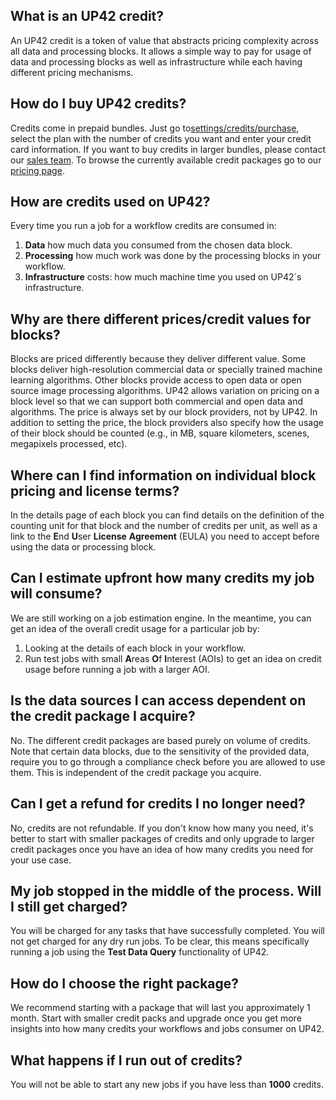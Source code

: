 ## What is an UP42 credit?

An UP42 credit is a token of value that abstracts pricing complexity across all data and processing blocks. It allows a simple way to pay for usage of data and processing blocks as well as infrastructure while each having different pricing mechanisms.

## How do I buy UP42 credits?
 
Credits come in prepaid bundles. Just go to[settings/credits/purchase](https://up42.com/settings/credit/purchase), select the plan with the number of credits you want and enter your credit card information. If you want to buy credits in larger bundles, please contact our [sales team](mailto:sales@up42.com). To browse the currently available credit packages go to our [pricing page](https://up42.com/pricing).

## How are credits used on UP42?

Every time you run a job for a workflow credits are consumed in:

 1. **Data** how much data you consumed from the chosen data block.
 2. **Processing** how much work was done by the processing blocks in your workflow.
 4. **Infrastructure** costs: how much machine time you used on UP42´s infrastructure.

## Why are there different prices/credit values for blocks?

Blocks are priced differently because they deliver different value. Some blocks deliver high-resolution commercial data or specially trained machine learning algorithms. Other blocks provide access to open data or open source image processing algorithms. UP42 allows variation on pricing on a block level so that we can support both commercial and open data and algorithms. The price is always set by our block providers, not by UP42. In addition to setting the price, the block providers also specify how the usage of their block should be counted (e.g., in MB, square kilometers, scenes, megapixels processed, etc).

## Where can I find information on individual block pricing and license terms?

In the details page of each block you can find details on the definition of the counting unit for that block and the number of credits per unit, as well as a link to the **E**nd **U**ser **License** **Agreement** (EULA) you need to accept before using the data or processing block.

## Can I estimate upfront how many credits my job will consume?

We are still working on a job estimation engine. In the meantime, you can get an idea of the overall credit usage for a particular job by:

 1. Looking at the details of each block in your workflow.
 2. Run test jobs with small **A**reas **O**f **I**nterest (AOIs) to get an idea on credit usage before running a job with a larger AOI.

## Is the data sources I can access dependent on the credit package I acquire?

No. The different credit packages are based purely on volume of credits. Note that certain data blocks, due to the sensitivity of the provided data, require you to go through a compliance check before you are allowed to use them. This is independent of the credit package you acquire.


## Can I get a refund for credits I no longer need?

No, credits are not refundable. If you don't know how many you need, it's better to start with smaller packages of credits and only upgrade to larger credit packages once you have an idea of how many credits you need for your use case.


## My job stopped in the middle of the process. Will I still get charged?

You will be charged for any tasks that have successfully completed. You will not get charged for any dry run jobs. To be clear, this means specifically running a job using the **Test Data Query** functionality of UP42.

## How do I choose the right package?

We recommend starting with a package that will last you approximately 1 month. Start with smaller credit packs and upgrade once you get more insights into how many credits your workflows and jobs consumer on UP42. 

## What happens if I run out of credits?

You will not be able to start any new jobs if you have less than **1000** credits.

<!-- 
Local Variables:
eval: (auto-fill-mode 0) 
eval: (visual-line-mode 1)
End:
-->
